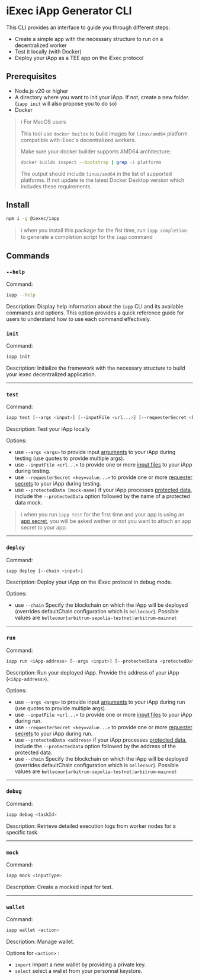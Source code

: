 # iExec iApp Generator CLI

This CLI provides an interface to guide you through different steps:

- Create a simple app with the necessary structure to run on a decentralized
  worker
- Test it locally (with Docker)
- Deploy your iApp as a TEE app on the iExec protocol

## Prerequisites

- Node.js v20 or higher
- A directory where you want to init your iApp. If not, create a new folder.
  (`iapp init` will also propose you to do so)
- Docker

> ℹ️ For MacOS users
>
> This tool use `docker buildx` to build images for `linux/amd64` platform
> compatible with iExec's decentralized workers.
>
> Make sure your docker builder supports AMD64 architecture:
>
> ```sh
> docker buildx inspect --bootstrap | grep -i platforms
> ```
>
> The output should include `linux/amd64` in the list of supported platforms. If
> not update te the latest Docker Desktop version which includes these
> requirements.

## Install

```sh
npm i -g @iexec/iapp
```

> ℹ️ when you install this package for the fist time, run `iapp completion` to
> generate a completion script for the `iapp` command

## Commands

### `--help`

Command:

```sh
iapp --help
```

Description: Display help information about the `iapp` CLI and its available
commands and options. This option provides a quick reference guide for users to
understand how to use each command effectively.

### `init`

Command:

```sh
iapp init
```

Description: Initialize the framework with the necessary structure to build your
iexec decentralized application.

---

### `test`

Command:

```sh
iapp test [--args <input>] [--inputFile <url...>] [--requesterSecret <key=value...>]
```

Description: Test your iApp locally

Options:

- use `--args <args>` to provide input
  [arguments](https://protocol.docs.iex.ec/for-developers/technical-references/application-io#args)
  to your iApp during testing (use quotes to provide multiple args).
- use `--inputFile <url...>` to provide one or more
  [input files](https://protocol.docs.iex.ec/for-developers/technical-references/application-io#input-files)
  to your iApp during testing.
- use `--requesterSecret <key=value...>` to provide one or more
  [requester secrets](https://protocol.docs.iex.ec/for-developers/technical-references/application-io#requester-secrets)
  to your iApp during testing.
- use `--protectedData [mock-name]` if your iApp processes
  [protected data](https://protocol.docs.iex.ec/for-developers/technical-references/application-io#protected-data),
  include the `--protectedData` option followed by the name of a protected data
  mock.

> ℹ️ when you run `iapp test` for the first time and your app is using an
> [app secret](https://protocol.docs.iex.ec/for-developers/technical-references/application-io#app-developer-secret),
> you will be asked wether or not you want to attach an app secret to your app.

---

### `deploy`

Command:

```sh
iapp deploy [--chain <input>]
```

Description: Deploy your iApp on the iExec protocol in debug mode.

Options:

- use `--chain` Specify the blockchain on which the iApp will be deployed
  (overrides defaultChain configuration which is `bellecour`). Possible values
  are `bellecour|arbitrum-sepolia-testnet|arbitrum-mainnet`

---

### `run`

Command:

```sh
iapp run <iApp-address> [--args <input>] [--protectedData <protectedData-address>] [--inputFile <url...>] [--chain <input>]
```

Description: Run your deployed iApp. Provide the address of your iApp
(`<iApp-address>`).

Options:

- use `--args <args>` to provide input
  [arguments](https://protocol.docs.iex.ec/for-developers/technical-references/application-io#args)
  to your iApp during run (use quotes to provide multiple args).
- use `--inputFile <url...>` to provide one or more
  [input files](https://protocol.docs.iex.ec/for-developers/technical-references/application-io#input-files)
  to your iApp during run.
- use `--requesterSecret <key=value...>` to provide one or more
  [requester secrets](https://protocol.docs.iex.ec/for-developers/technical-references/application-io#requester-secrets)
  to your iApp during run.
- use `--protectedData <address>` if your iApp processes
  [protected data](https://protocol.docs.iex.ec/for-developers/technical-references/application-io#protected-data),
  include the `--protectedData` option followed by the address of the protected
  data.
- use `--chain` Specify the blockchain on which the iApp will be deployed
  (overrides defaultChain configuration which is `bellecour`). Possible values
  are `bellecour|arbitrum-sepolia-testnet|arbitrum-mainnet`

---

### `debug`

Command:

```sh
iapp debug <taskId>
```

Description: Retrieve detailed execution logs from worker nodes for a specific
task.

---

### `mock`

Command:

```sh
iapp mock <inputType>
```

Description: Create a mocked input for test.

---

### `wallet`

Command:

```sh
iapp wallet <action>
```

Description: Manage wallet.

Options for `<action>` :

- `import` import a new wallet by providing a private key.
- `select` select a wallet from your personnal keystore.
